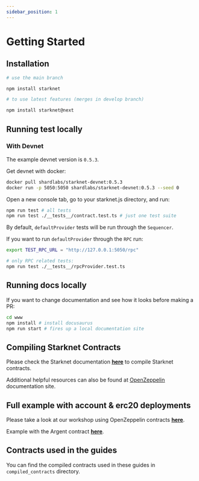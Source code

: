 ```yaml
---
sidebar_position: 1
---
```


# Getting Started

## Installation

```bash
# use the main branch

npm install starknet

# to use latest features (merges in develop branch)

npm install starknet@next
```

## Running test locally

### With Devnet

The example devnet version is `0.5.3`.

Get devnet with docker:

```bash
docker pull shardlabs/starknet-devnet:0.5.3
docker run -p 5050:5050 shardlabs/starknet-devnet:0.5.3 --seed 0
```

Open a new console tab, go to your starknet.js directory, and run:

```bash
npm run test # all tests
npm run test ./__tests__/contract.test.ts # just one test suite
```

By default, `defaultProvider` tests will be run through the `Sequencer`.

If you want to run `defaultProvider` through the `RPC` run:

```bash
export TEST_RPC_URL = "http://127.0.0.1:5050/rpc"

# only RPC related tests:
npm run test ./__tests__/rpcProvider.test.ts
```

## Running docs locally

If you want to change documentation and see how it looks before making a PR:

```bash
cd www
npm install # install docusaurus
npm run start # fires up a local documentation site
```

## Compiling Starknet Contracts

Please check the Starknet documentation <ins>[**here**](https://www.cairo-lang.org/docs/hello_starknet/intro.html)</ins> to compile Starknet contracts.

Additional helpful resources can also be found at <ins>[OpenZeppelin](https://docs.openzeppelin.com/contracts-cairo/0.6.1/)</ins> documentation site.

## Full example with account & erc20 deployments

Please take a look at our workshop using OpenZeppelin contracts <ins>[**here**](https://github.com/0xs34n/starknet.js-workshop)</ins>.

Example with the Argent contract <ins>[**here**](https://github.com/0xs34n/starknet.js-account)</ins>.

## Contracts used in the guides

You can find the compiled contracts used in these guides in `compiled_contracts` directory.
